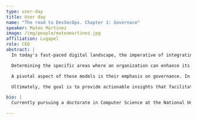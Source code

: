 ```yaml
---
type: user-day
title: User day
name: "The road to DevSecOps. Chapter 1: Governace"
speaker: Mateo Martinez
image: /img/people/mateomartinez.jpg
affiliation: Lugapel
role: CEO
abstract: |
  In today's fast-paced digital landscape, the imperative of integrating security seamlessly into the software development lifecycle has become paramount. DevSecOps, a paradigm that champions this integration, alongside the proactive approach of ""Shift Left,"" are concepts that have permeated the industry lexicon. Yet, while their significance is widely acknowledged, the challenge lies in charting a course for continuous improvement.

  Determining the specific areas where an organization can enhance its security posture often elicits a sense of uncertainty. This is where the strategic utilization of established maturity models, such as the OWASP Software Assurance Maturity Model (SAMM) and the DevSecOps Maturity Model (DSOMM), becomes indispensable. These frameworks provide a structured methodology for assessing and advancing an organization's DevSecOps capabilities.

  A pivotal aspect of these models is their emphasis on governance. In this conference, we will delve into the governance expectations outlined by these models, examining the various implementation strategies and their respective advantages and disadvantages. By exploring these facets, we aim to equip attendees with the knowledge necessary to make informed decisions about their DevSecOps initiatives.

  Ultimately, the goal is to provide actionable insights that facilitate the development of comprehensive roadmaps towards DevSecOps maturity. These roadmaps will serve as guiding frameworks, enabling organizations to systematically elevate their security practices and foster a culture of security throughout the software development lifecycle.

bio: |
  Currently pursuing a doctorate in Computer Science at the National University of La Plata (Argentina) on cyber-intelligence threats. Master in Computer Security (Spain). Computer Systems Engineer graduated with academic excellence. Specialized in Incident Response Centers by INCIBE, OEA and the University of León. Recognized information security professional at an international level with experience in information security since 2001. He has professional experience as a consultant, auditor, pentester, responsible for information security and as an information security manager in recognized international companies. It has the international certifications CISSP (Certified Information Systems Security Professional) of (ISC) 2, CEH (Certified Ethical Hacker) of EC-Council, ISO 27001 Lead Implementer of PECB, ISO 27032 Lead Cybersecurity Manager, ITIL, among others. He is a recognized speaker at local and international information security events. He is the founder of the OWASP Uruguay chapter and current chapter leader and actively participates in the organization of OWASP events such as the OWASP Latam Tour and the AppSec Latam. He is Professor of the Diploma in Cybersecurity at Universidad ORT Uruguay, Professor of the Diploma in Cybersecurity at UCOM (Paraguay) and professor of the Master in Cybersecurity at UTH Florida, Professor of the Master in Cybersecurity in TEC de Monterrey (México). CEO of Lugapel, Cybersecurity distributor in Latin America.

---
```

